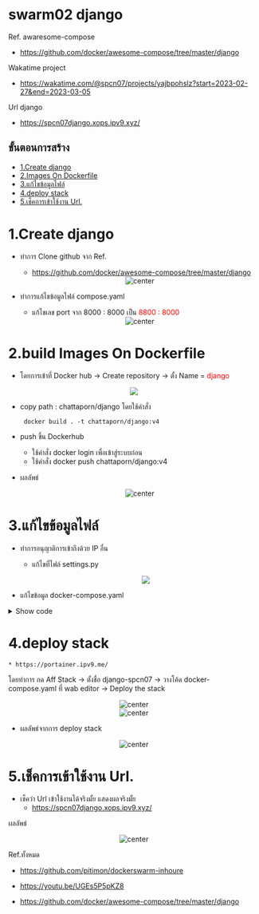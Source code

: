 # swarm02 django
Ref. awaresome-compose
    
- https://github.com/docker/awesome-compose/tree/master/django

Wakatime project
- https://wakatime.com/@spcn07/projects/yajbpohslz?start=2023-02-27&end=2023-03-05

Url django
- https://spcn07django.xops.ipv9.xyz/


## ขั้นตอนการสร้าง
 - [1.Create django](#1create-django)
 - [2.Images On Dockerfile](#2build-images-on-dockerfile)
 - [3.แก้ไขข้อมูลไฟล์](#3แก้ไขข้อมูลไฟล์)
 - [4.deploy stack](#4-deploy-stack)
 - [5.เช็คการเข้าใช้งาน Url.](#5เช็คการเข้าใช้งาน-url)


 # **1.Create django**
- ทำการ Clone github จาก Ref.
    * https://github.com/docker/awesome-compose/tree/master/django

    <center><img src="images/django-ct.png" alt="center"></center>

- ทำการแก้ไขข้อมูลไฟล์ compose.yaml
    * แก้ไขเลข port จาก 8000 : 8000 เป็น 
  <font color="red"> 8800 : 8000 </font>
  <center><img src="images/com-django.png" alt="center"></center>

# **2.build Images On Dockerfile**
* โดยการเข้าที่ Docker hub -> Create repository -> ตั้ง Name = <font color="red"> django</font>

<center><img src="images/create-Repo.png"></center>

 * copy path : chattaporn/django
โดยใช้คำสั่ง
     
        docker build . -t chattaporn/django:v4

 * push ขึ้น Dockerhub
    * ใช้คำสั่ง docker login เพื่อเข้าสู่ระบบก่อน
    * ใช้คำสั่ง docker push chattaporn/django:v4

 * ผลลัพธ์

    <center><img src="images/Dochub-django.png" alt="center"></center>

# **3.แก้ไขข้อมูลไฟล์**

- ทำการอนุญาติการเข้าถึงด้วย IP อื่น
  * แก้ไขที่ไฟล์ settings.py 

    <center><img src="images/ip.png"></center>

- แก้ไขข้อมูล docker-compose.yaml

<details>
<summary>Show code</summary>

```ruby
#django
version: "3"  #version compose ต้องมากกว่า 3
services:
  web: 
    image: chattaporn/django:v4 #image service on dockerhub
    ports: 
      - '8800'
    networks:
      - webproxy #network traefik
    logging:
      driver: json-file # ที่เก็บข้อมูล เก็บไว้ใน json-file
    deploy: # set ข้อมูล deploy for swarm
      replicas: 1
      labels: #set ข้อมูล label เพื่อเชื่อมต่อกับ traefik
        - traefik.docker.network=webproxy
        - traefik.enable=true
        - traefik.http.routers.spcn07django-https.entrypoints=websecure
        - traefik.http.routers.spcn07django-https.rule=Host("spcn07django.xops.ipv9.xyz")
        - traefik.http.routers.spcn07django-https.tls.certresolver=default
        - traefik.http.services.spcn07django.loadbalancer.server.port=80
      resources:
        reservations:
          cpus: '0.1'
          memory: 10M
        limits:
          cpus: '0.4'
          memory: 50M
networks:
  webproxy:
    external: true
```
</details>


# **4.deploy stack**

    * https://portainer.ipv9.me/

โดยทำการ กด Aff Stack -> ตั้งชื่อ django-spcn07 -> วางโค้ด docker- compose.yaml ที่ wab editor -> Deploy the stack

<center><img src="images/stc-dj.png" alt="center"></center>

<center><img src="images/detail.png" alt="center"></center>
 
 - ผลลัพธ์จากการ deploy stack

<center><img src="images/list-st.png" alt="center"></center>

# **5.เช็คการเข้าใช้งาน Url.**

- เช็คว่า Url เข้าใช้งานได้จริงมั้ย แสดงผลจริงมั้ย
    * https://spcn07django.xops.ipv9.xyz/

ผลลัพธ์

<center><img src="images/End.png" alt="center"></center>

Ref.ทั้งหมด
    
* https://github.com/pitimon/dockerswarm-inhoure
    
* https://youtu.be/UGEs5P5pKZ8
    
 * https://github.com/docker/awesome-compose/tree/master/django
